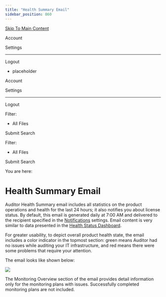 ```yaml
---
title: "Health Summary Email"
sidebar_position: 860
---
```


[Skip To Main Content](#)

Account

Settings

---

Logout

* placeholder

Account

Settings

---

Logout

Filter: 

* All Files

Submit Search

Filter: 

* All Files

Submit Search

You are here:

# Health Summary Email

Auditor Health Summary email includes all statistics on the product operations and health for the last 24 hours; it also notifies you about license status. By default, this email is generated daily at 7:00 AM and delivered to the recipient specified in the [Notifications](../Settings/Notifications.htm "Notifications") settings. Email content is very similar to data presented in the [Health Status Dashboard](Dashboard/Overview.htm "Health Status Dashboard").

For greater usability, to depict overall product health state, the email includes a color indicator in the topmost section: green means Auditor had no issues while auditing your IT infrastructure, and red means there were some problems that require your attention.

The email looks like shown below:

[![](../static/img/Auditor/Images/Auditor/Health/Email_thumb_0_0.png)](../../../Resources/Images/Auditor/Health/Email.png)

The Monitoring Overview section of the email provides detail information only for the monitoring plans with issues. Successfully completed monitoring plans are not included.